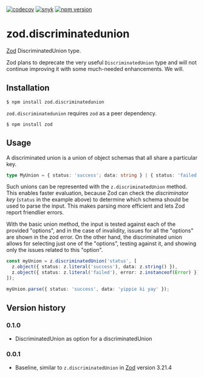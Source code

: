 [![codecov](https://codecov.io/gh/teunmooij/zod-discriminated-union/branch/main/graph/badge.svg?token=trryg8OpjZ)](https://codecov.io/gh/teunmooij/zod-discriminated-union)
[![snyk](https://snyk.io/test/github/teunmooij/zod.discriminatedunion/badge.svg)](https://snyk.io/test/github/teunmooij/zod.discriminatedunion)
[![npm version](https://badge.fury.io/js/zod.discriminatedunion.svg)](https://badge.fury.io/js/zod.discriminatedunion)

# zod.discriminatedunion

[Zod](https://zod.dev) DiscriminatedUnion type.

Zod plans to deprecate the very useful `DiscriminatedUnion` type and will not continue improving it with some much-needed enhancements. We will.

## Installation

```shell
$ npm install zod.discriminatedunion
```

`zod.discriminatedunion` requires `zod` as a peer dependency.

```shell
$ npm install zod
```

## Usage

A discriminated union is a union of object schemas that all share a particular key.

```ts
type MyUnion = { status: 'success'; data: string } | { status: 'failed'; error: Error };
```

Such unions can be represented with the `z.discriminatedUnion` method. This enables faster evaluation, because Zod can check the _discriminator key_ (`status` in the example above) to determine which schema should be used to parse the input. This makes parsing more efficient and lets Zod report friendlier errors.

With the basic union method, the input is tested against each of the provided "options", and in the case of invalidity, issues for all the "options" are shown in the zod error. On the other hand, the discriminated union allows for selecting just one of the "options", testing against it, and showing only the issues related to this "option".

```ts
const myUnion = z.discriminatedUnion('status', [
  z.object({ status: z.literal('success'), data: z.string() }),
  z.object({ status: z.literal('failed'), error: z.instanceof(Error) }),
]);

myUnion.parse({ status: 'success', data: 'yippie ki yay' });
```

## Version history

### 0.1.0

- DiscriminatedUnion as option for a discriminatedUnion

### 0.0.1

- Baseline, similar to `z.discriminatedUnion` in [Zod](https://zod.dev) version 3.21.4
